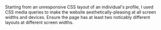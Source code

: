 

Starting from an unresponsive CSS layout of an individual's profile, I used CSS media queries to make the website aesthetically-pleasing at all screen widths and devices. Ensure the page has at least two noticably different layouts at different screen widths.
